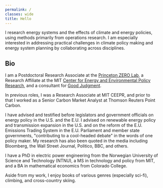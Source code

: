 ```yaml
---
permalink: /
classes: wide
title: Hello
---
```

I research energy systems and the effects of climate and energy policies, using methods primarily from operations research. I am especially interested in addressing practical challenges in climate policy making and energy system planning by collaborating across disciplines. 

## Bio

I am a Postdoctoral Research Associate at the [Princeton ZERO Lab](https://zero.lab.princeton.edu), a Research Affiliate at the MIT [Center for Energy and Environmental Policy Research](https://ceepr.mit.edu/people/dimanchev-emil/), and a consultant for [Good Judgment](https://goodjudgment.com). 

In previous roles, I was a Research Associate at MIT CEEPR, and prior to that I worked as a Senior Carbon Market Analyst at Thomson Reuters Point Carbon.

I have advised and testified before legislators and government officials on energy policy in the U.S. and the E.U. I advised on renewable energy policy and transmission expansion in the U.S. and on the reform of the E.U. Emissions Trading System in the E.U. Parliament and member state governments, "contributing to a cool-headed debate" in the words of one policy maker. My research has also been quoted in the media including Bloomberg, the Wall Street Journal, Politico, BBC, and others.

I have a PhD in electric power engineering from the Norwegian University of Science and Technology (NTNU), a MS in technology and policy from MIT, and a BA in mathematical economics from Colorado College.

Aside from my work, I enjoy books of various genres (especially sci-fi), climbing, and cross-country skiing. 

